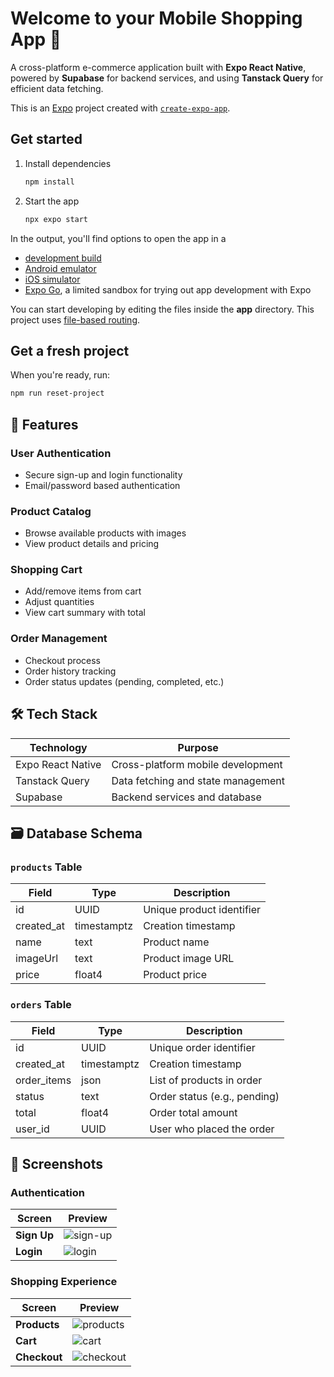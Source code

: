 # Welcome to your Mobile Shopping App 👋

A cross-platform e-commerce application built with **Expo React Native**, powered by **Supabase** for backend services, and using **Tanstack Query** for efficient data fetching.

This is an [Expo](https://expo.dev) project created with [`create-expo-app`](https://www.npmjs.com/package/create-expo-app).

## Get started

1. Install dependencies

   ```bash
   npm install
   ```

2. Start the app

   ```bash
   npx expo start
   ```

In the output, you'll find options to open the app in a

- [development build](https://docs.expo.dev/develop/development-builds/introduction/)
- [Android emulator](https://docs.expo.dev/workflow/android-studio-emulator/)
- [iOS simulator](https://docs.expo.dev/workflow/ios-simulator/)
- [Expo Go](https://expo.dev/go), a limited sandbox for trying out app development with Expo

You can start developing by editing the files inside the **app** directory. This project uses [file-based routing](https://docs.expo.dev/router/introduction).

## Get a fresh project

When you're ready, run:

```bash
npm run reset-project
```

## 🚀 Features

### User Authentication
- Secure sign-up and login functionality
- Email/password based authentication

### Product Catalog
- Browse available products with images
- View product details and pricing

### Shopping Cart
- Add/remove items from cart
- Adjust quantities
- View cart summary with total

### Order Management
- Checkout process
- Order history tracking
- Order status updates (pending, completed, etc.)

## 🛠️ Tech Stack

| Technology       | Purpose                          |
|------------------|----------------------------------|
| Expo React Native| Cross-platform mobile development|
| Tanstack Query   | Data fetching and state management|
| Supabase         | Backend services and database    |

## 🗃️ Database Schema

### `products` Table
| Field     | Type      | Description               |
|-----------|-----------|---------------------------|
| id        | UUID      | Unique product identifier |
| created_at| timestamptz| Creation timestamp       |
| name      | text      | Product name              |
| imageUrl  | text      | Product image URL         |
| price     | float4    | Product price             |

### `orders` Table
| Field       | Type      | Description                     |
|-------------|-----------|---------------------------------|
| id          | UUID      | Unique order identifier        |
| created_at  | timestamptz| Creation timestamp            |
| order_items | json      | List of products in order      |
| status      | text      | Order status (e.g., pending)   |
| total       | float4    | Order total amount             |
| user_id     | UUID      | User who placed the order      |

## 📱 Screenshots

### Authentication
| Screen  | Preview |
|---------|---------|
| **Sign Up** | ![sign-up](https://github.com/user-attachments/assets/6ffd300d-9073-4b52-a932-edd9845796e7) |
| **Login** | ![login](https://github.com/user-attachments/assets/d4f69cf1-6030-422d-8633-c8be0397b9df) |

### Shopping Experience
| Screen  | Preview |
|---------|---------|
| **Products** | ![products](https://github.com/user-attachments/assets/26087e20-7403-46ce-9aa1-fc8c092e3a60) |
| **Cart** | ![cart](https://github.com/user-attachments/assets/ee8b954d-cb13-4284-8f18-3d1f2ca19aa6) |
| **Checkout** |![checkout](https://github.com/user-attachments/assets/c8e89664-5f55-4ecb-95a2-bc1e60fcf169)|
